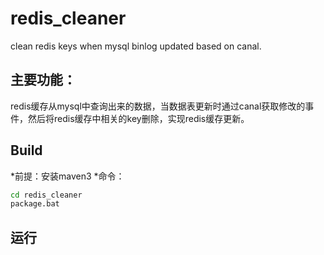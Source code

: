# redis_cleaner
clean redis keys when mysql binlog updated based on canal.
## 主要功能：
redis缓存从mysql中查询出来的数据，当数据表更新时通过canal获取修改的事件，然后将redis缓存中相关的key删除，实现redis缓存更新。
## Build
*前提：安装maven3
*命令：
```Bash
cd redis_cleaner
package.bat
```
## 运行
